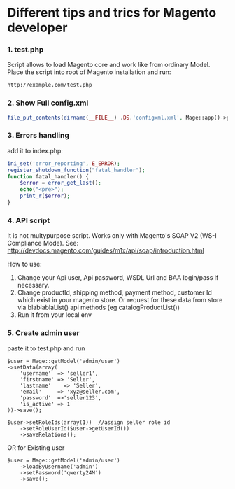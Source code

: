 # Different tips and trics for Magento developer

### 1. test.php

Script allows to load Magento core and work like from ordinary Model. Place the script into root of Magento installation and run:
```sh
http://example.com/test.php
```
### 2. Show Full config.xml

```php
file_put_contents(dirname(__FILE__) .DS.'configxml.xml', Mage::app()->getConfig()->getXmlString());
```

###  3. Errors handling

add it to index.php:
```php
ini_set('error_reporting', E_ERROR);
register_shutdown_function("fatal_handler");
function fatal_handler() {
	$error = error_get_last();
	echo("<pre>");
	print_r($error);
}
```
### 4. API script

It is not multypurpose script. Works only with Magento's SOAP V2 (WS-I Compliance Mode).
See: http://devdocs.magento.com/guides/m1x/api/soap/introduction.html

How to use:
1. Change your Api user, Api password, WSDL Url and BAA login/pass if necessary. 
2. Change productId, shipping method, payment method, customer Id which exist in your magento store.
Or request for these data from store via blablablaList() api methods (eg catalogProductList())
3. Run it from your local env

### 5. Create admin user

paste it to test.php and run

```
$user = Mage::getModel('admin/user')
->setData(array(
    'username'  => 'seller1',
    'firstname' => 'Seller',
    'lastname'    => 'Seller',
    'email'     => 'xyz@seller.com',
    'password'  =>'seller123',
    'is_active' => 1
))->save();

$user->setRoleIds(array(1))  //assign seller role id
    ->setRoleUserId($user->getUserId())
    ->saveRelations();
```
OR for Existing user

```
$user = Mage::getModel('admin/user')
    ->loadByUsername('admin')
    ->setPassword('qwerty24M')
    ->save();


```

